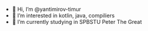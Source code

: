 - 👋 Hi, I’m @yantimirov-timur
- 👀 I’m interested in kotlin, java, compiliers
- 🌱 I’m currently studying in SPBSTU Peter The Great
<!---
yantimirov-timur/yantimirov-timur is a ✨ special ✨ repository because its `README.md` (this file) appears on your GitHub profile.
You can click the Preview link to take a look at your changes.
--->

